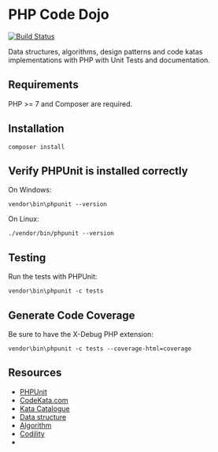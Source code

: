 # PHP Code Dojo

[![Build Status](https://travis-ci.org/andreafiori/php-code-dojo.svg?branch=master)](https://travis-ci.org/andreafiori/php-code-dojo)

Data structures, algorithms, design patterns and code katas implementations with PHP with Unit Tests and documentation.

## Requirements

PHP >= 7 and Composer are required.

## Installation

    composer install

## Verify PHPUnit is installed correctly

On Windows:

	vendor\bin\phpunit --version

On Linux:

	./vendor/bin/phpunit --version

## Testing

Run the tests with PHPUnit:

    vendor\bin\phpunit -c tests

## Generate Code Coverage

Be sure to have the X-Debug PHP extension:

    vendor\bin\phpunit -c tests --coverage-html=coverage

## Resources

- [PHPUnit](https://phpunit.de)
- [CodeKata.com](http://codekata.com)
- [Kata Catalogue](http://codingdojo.org/KataCatalogue/)
- [Data structure](https://en.wikipedia.org/wiki/Data_structure)
- [Algorithm](https://en.wikipedia.org/wiki/Algorithm)
- [Codility](https://www.codility.com)
- 